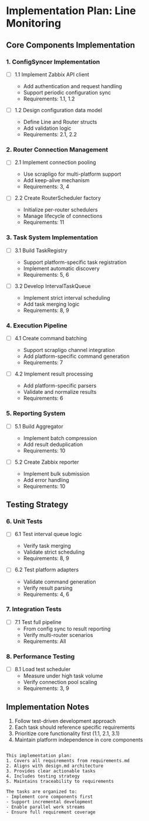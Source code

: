# Implementation Plan: Line Monitoring

## Core Components Implementation

### 1. ConfigSyncer Implementation
- [ ] 1.1 Implement Zabbix API client
  - Add authentication and request handling
  - Support periodic configuration sync
  - Requirements: 1.1, 1.2

- [ ] 1.2 Design configuration data model
  - Define Line and Router structs
  - Add validation logic
  - Requirements: 2.1, 2.2

### 2. Router Connection Management
- [ ] 2.1 Implement connection pooling
  - Use scrapligo for multi-platform support
  - Add keep-alive mechanism
  - Requirements: 3, 4

- [ ] 2.2 Create RouterScheduler factory
  - Initialize per-router schedulers
  - Manage lifecycle of connections
  - Requirements: 11

### 3. Task System Implementation
- [ ] 3.1 Build TaskRegistry
  - Support platform-specific task registration
  - Implement automatic discovery
  - Requirements: 5, 6

- [ ] 3.2 Develop IntervalTaskQueue
  - Implement strict interval scheduling
  - Add task merging logic
  - Requirements: 8, 9

### 4. Execution Pipeline
- [ ] 4.1 Create command batching
  - Support scrapligo channel integration
  - Add platform-specific command generation
  - Requirements: 7

- [ ] 4.2 Implement result processing
  - Add platform-specific parsers
  - Validate and normalize results
  - Requirements: 6

### 5. Reporting System
- [ ] 5.1 Build Aggregator
  - Implement batch compression
  - Add result deduplication
  - Requirements: 10

- [ ] 5.2 Create Zabbix reporter
  - Implement bulk submission
  - Add error handling
  - Requirements: 10

## Testing Strategy

### 6. Unit Tests
- [ ] 6.1 Test interval queue logic
  - Verify task merging
  - Validate strict scheduling
  - Requirements: 8, 9

- [ ] 6.2 Test platform adapters
  - Validate command generation
  - Verify result parsing
  - Requirements: 4, 6

### 7. Integration Tests
- [ ] 7.1 Test full pipeline
  - From config sync to result reporting
  - Verify multi-router scenarios
  - Requirements: All

### 8. Performance Testing
- [ ] 8.1 Load test scheduler
  - Measure under high task volume
  - Verify connection pool scaling
  - Requirements: 3, 9

## Implementation Notes
1. Follow test-driven development approach
2. Each task should reference specific requirements
3. Prioritize core functionality first (1.1, 2.1, 3.1)
4. Maintain platform independence in core components
``` 

This implementation plan:
1. Covers all requirements from requirements.md
2. Aligns with design.md architecture
3. Provides clear actionable tasks
4. Includes testing strategy
5. Maintains traceability to requirements

The tasks are organized to:
- Implement core components first
- Support incremental development
- Enable parallel work streams
- Ensure full requirement coverage